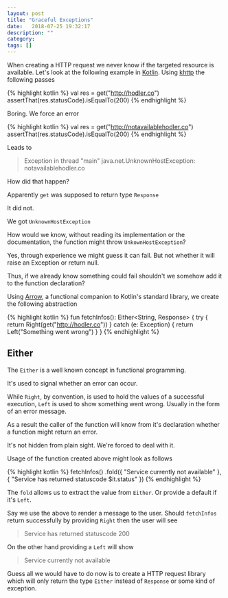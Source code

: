 ```yaml
---
layout: post
title: "Graceful Exceptions"
date:   2018-07-25 19:32:17
description: ""
category:
tags: []
---
```


When creating a HTTP request we never know if the targeted resource is available. Let's look at the following example in [Kotlin](https://en.wikipedia.org/wiki/Kotlin_(programming_language)). Using [khttp](http://khttp.readthedocs.io/en/latest/) the following passes

{% highlight kotlin %}
val res = get("http://hodler.co")
assertThat(res.statusCode).isEqualTo(200)
{% endhighlight %}

Boring.
We force an error

{% highlight kotlin %}
val res = get("http://notavailablehodler.co")
assertThat(res.statusCode).isEqualTo(200)
{% endhighlight %}

Leads to

> Exception in thread "main" java.net.UnknownHostException: notavailablehodler.co

How did that happen?

Apparently `get` was supposed to return type `Response`

It did not.

We got `UnknownHostException`

How would we know, without reading its implementation or the documentation, the function might throw  `UnkownHostException`?

Yes, through experience we might guess it can fail. But not whether it will raise an Exception or return null.

Thus, if we already know something could fail shouldn't we somehow add it to the function declaration?

Using [Arrow](https://arrow-kt.io/), a functional companion to Kotlin's standard library, we create the following abstraction

{% highlight kotlin %}
fun fetchInfos(): Either<String, Response> {
    try {
        return Right(get("http://hodler.co"))
    } catch (e: Exception) {
        return Left("Something went wrong")
    }
}
{% endhighlight %}

## Either

The `Either` is a well known concept in functional programming.

It's used to signal whether an error can occur.

While `Right`, by convention, is used to hold the values of a successful execution, `Left` is used to show something went wrong. Usually in the form of an error message.

As a result the caller of the function will know from it's declaration whether a function might return an error.

It's not hidden from plain sight. We're forced to deal with it.

Usage of the function created above might look as follows

{% highlight kotlin %}
fetchInfos()
  .fold({ "Service currently not available" },
    { "Service has returned statuscode $it.status" })
{% endhighlight %}

The `fold` allows us to extract the value from `Either`. Or provide a default if it's `Left`.

Say we use the above to render a message to the user. Should `fetchInfos` return successfully by providing `Right` then the user will see

> Service has returned statuscode 200

On the other hand providing a `Left` will show

> Service currently not available

Guess all we would have to do now is to create a HTTP request library which will only return the type `Either` instead of `Response` or some kind of exception.
